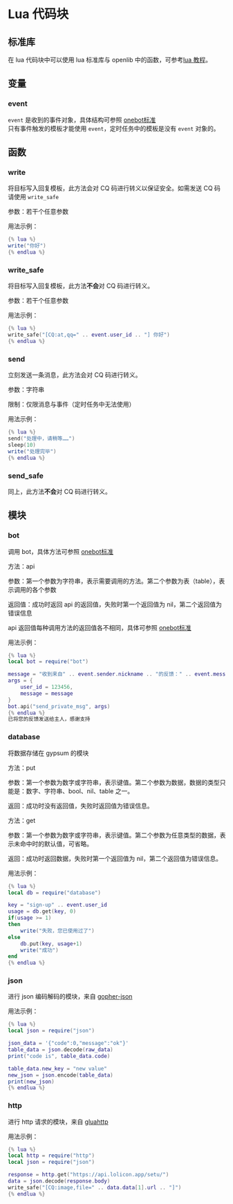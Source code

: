 # Lua 代码块

## 标准库

在 lua 代码块中可以使用 lua 标准库与 openlib 中的函数，可参考[lua 教程](https://wizardforcel.gitbooks.io/lua-doc/content/8.html)。

## 变量

### event

`event` 是收到的事件对象，具体结构可参照 [onebot标准](https://github.com/howmanybots/onebot/blob/master/v11/specs/event)  
只有事件触发的模板才能使用 `event`，定时任务中的模板是没有 `event` 对象的。

## 函数

### write

将目标写入回复模板，此方法会对 CQ 码进行转义以保证安全。如需发送 CQ 码请使用 `write_safe`

参数：若干个任意参数

用法示例：

```lua
{% lua %}
write("你好")
{% endlua %}
```

### write_safe

将目标写入回复模板，此方法**不会**对 CQ 码进行转义。

参数：若干个任意参数

用法示例：

```lua
{% lua %}
write_safe("[CQ:at,qq=" .. event.user_id .. "] 你好")
{% endlua %}
```

### send

立刻发送一条消息，此方法会对 CQ 码进行转义。

参数：字符串

限制：仅限消息与事件（定时任务中无法使用）

用法示例：

```lua
{% lua %}
send("处理中，请稍等……")
sleep(10)
write("处理完毕")
{% endlua %}
```

### send_safe

同上，此方法**不会**对 CQ 码进行转义。

## 模块

### bot

调用 bot，具体方法可参照 [onebot标准](https://github.com/howmanybots/onebot/tree/master/v11/specs/api)

方法：api

参数：第一个参数为字符串，表示需要调用的方法。第二个参数为表（table），表示调用的各个参数

返回值：成功时返回 api 的返回值，失败时第一个返回值为 nil，第二个返回值为错误信息

api 返回值每种调用方法的返回值各不相同，具体可参照 [onebot标准](https://github.com/howmanybots/onebot/tree/master/v11/specs/api)

用法示例：

```lua
{% lua %}
local bot = require("bot")

message = "收到来自" .. event.sender.nickname .. "的反馈：" .. event.message
args = {
    user_id = 123456,
    message = message
}
bot.api("send_private_msg", args)
{% endlua %}
已将您的反馈发送给主人，感谢支持
```

### database

将数据存储在 gypsum 的模块

方法：put

参数：第一个参数为数字或字符串，表示键值。第二个参数为数据，数据的类型只能是：数字、字符串、bool、nil、table 之一。

返回：成功时没有返回值，失败时返回值为错误信息。

方法：get

参数：第一个参数为数字或字符串，表示键值。第二个参数为任意类型的数据，表示未命中时的默认值，可省略。

返回：成功时返回数据，失败时第一个返回值为 nil，第二个返回值为错误信息。

用法示例：

```lua
{% lua %}
local db = require("database")

key = "sign-up" .. event.user_id
usage = db.get(key, 0)
if(usage >= 1)
then
    write("失败，您已使用过了")
else
    db.put(key, usage+1)
    write("成功")
end
{% endlua %}
```

### json

进行 json 编码解码的模块，来自 [gopher-json](https://layeh.com/gopher-json)

用法示例：

```lua
{% lua %}
local json = require("json")

json_data = '{"code":0,"message":"ok"}'
table_data = json.decode(raw_data)
print("code is", table_data.code)

table_data.new_key = "new value"
new_json = json.encode(table_data)
print(new_json)
{% endlua %}
```

### http

进行 http 请求的模块，来自 [gluahttp](https://github.com/cjoudrey/gluahttp)

用法示例：

```lua
{% lua %}
local http = require("http")
local json = require("json")

response = http.get("https://api.lolicon.app/setu/")
data = json.decode(response.body)
write_safe("[CQ:image,file=" .. data.data[1].url .. "]")
{% endlua %}
```
